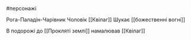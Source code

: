 #персонажі 

Рога-Паладін-Чарівник
Чоловік [[Квілаг]] 
Шукає [[божественні вогні]]

В подорожі до [[Прокляті землі]] намалював [[Квілаг]]